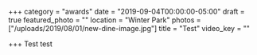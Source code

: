 +++
category = "awards"
date = "2019-09-04T00:00:00-05:00"
draft = true
featured_photo = ""
location = "Winter Park"
photos = ["/uploads/2019/08/01/new-dine-image.jpg"]
title = "Test"
video_key = ""

+++
Test test